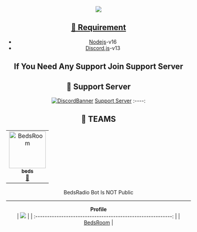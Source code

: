 <div align="center">
  <br />
  <p>
    <a href="https://discord.js.org"><img src="https://capsule-render.vercel.app/api?type=waving&color=gradient&height=350&section=header&text=Node.js&fontSize=150&fontAlignY=35&animation=twinkling&fontColor=gradient" /></center>

## 📎 Requirement
* [Nodejs](https://nodejs.org/en/)-v16 
* [Discord.js](https://github.com/discordjs/discord.js/)-v13

## If You Need Any Support Join Support Server
## 💌 Support Server
[![DiscordBanner](https://invidget.switchblade.xyz/7UVyMnnPXW)](https://discord.gg/7UVyMnnPXW)
[Support Server](https://discord.gg/7UVyMnnPXW)
:----:

## 👥 TEAMS ##
<div align="left">
<table>
  <tr>
     <td align="center"><a href="https://discord.com/users/567861998092550179"><img src="" width="100px;" alt="BedsRoom"/><br /><sub><b>beds</b></sub></a><br /><a href="https://discord.com/users/567861998092550179" title="Owner">👑</a></td>
     
  </tr>
</table>
</div>
BedsRadio Bot Is NOT Public
  
<hr>
  
  **Profile**  
  | <img src = "https://avatars.githubusercontent.com/u/91224083?v=4"> | 
| :----------------------------------------------------------: | 
|     [BedsRoom](https://github.com/bedsroom) |   
